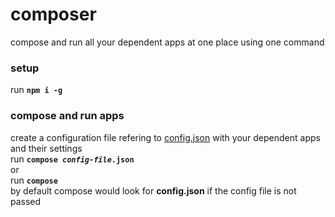 # composer
compose and run all your dependent apps at one place using one command

### setup
run **`npm i -g`**

### compose and run apps
create a configuration file refering to [config.json](config.json) with your dependent apps and their settings <br/>run **`compose `*`config-file`*`.json`** <br/> or <br/> run **`compose`** <br/>
by default compose would look for **config.json** if the config file is not passed